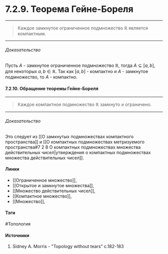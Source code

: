 # 7.2.9. Теорема Гейне-Бореля
***
>Каждое замкнутое ограниченное подмножество $\mathbb{R}$ является компактным.
***
###### Доказательство
Пусть $A$ - замкнутое ограниченное подмножество $\mathbb{R}$, тогда $A\subseteq[a,b]$, для некоторых $a,b\in\mathbb{R}$. Так как $[a,b]$ - компактно и $A$ - замкнутое подмножество, то $A$ - компактно.
#### 7.2.10. Обращение теоремы Гейне-Бореля
***
>Каждое компактное подмножество $\mathbb{R}$ замкнуто и ограничено.

***
###### Доказательство
Это следует из [[О замкнутых подмножествах компактного пространства]] и [[О компактных подмножествах метризуемого пространства#7 2 8 О компактных подмножествах множества действительных чисел|утверждения о компактных подмножествах множества действительных чисел]].
#### Линки
- [[Ограниченное множество]],
- [[Открытое и замкнутое множества]],
- [[Множество действительных чисел]],
- [[Компактное множество]],
- [[Множество]],
#### Тэги
 #Топология 
#### Источники
1. Sidney A. Morris - "Topology without tears" c.182-183